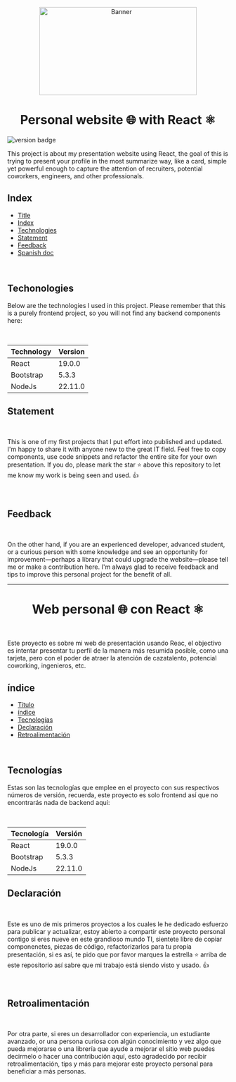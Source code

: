 <p align="center">
  <img width="358.592" height="200" alt="Banner" src="https://github.com/user-attachments/assets/921608e3-f4c0-46bb-a044-916d8efc04dd" />  
</p>

<h1 align="center" id="start">Personal website 🌐 with React ⚛️</h1>
<img alt="version badge" src="https://img.shields.io/badge/Version-1.5.3-blue">
<br/>
<p>This project is about my presentation website using React, the goal of this is trying to present your profile in the most summarize way, like a card, simple yet powerful enough to capture the attention of recruiters, potential coworkers, engineers, and other professionals.</p>

<h2 id="index">Index</h2>
<ul>
  <li><a href="#start">Title</a></li>
  <li><a href="#index">Index</a></li>
  <li><a href="#technologies">Technologies</a></li>
  <li><a href="#statement">Statement</a></li>
  <li><a href="#feedback">Feedback</a></li>
  <li><a href="#spanish">Spanish doc</a></li>
</ul>
<br/>
<h2 id="technologies">Techonologies</h2>
<p>Below are the technologies I used in this project. Please remember that this is a purely frontend project, so you will not find any backend components here:</p>
<br/>

| Technology | Version |
|---|---|
|React| 19.0.0 |
|Bootstrap| 5.3.3 |
|NodeJs | 22.11.0 |

<h2 id="statement">Statement</h2>
<br/>
<p>This is one of my first projects that I put effort into published and updated. I'm happy to share it with anyone new to the great IT field. Feel free to copy components, use code snippets and refactor the entire site for your own presentation. If you do, please mark the star ⭐ above this repository to let me know my work is being seen and used. 👍</p>
<br/>

<h2 id="feedback">Feedback</h2>
<br/>
<p>On the other hand, if you are an experienced developer, advanced student, or a curious person with some knowledge and see an opportunity for improvement—perhaps a library that could upgrade the website—please tell me or make a contribution here. I'm always glad to receive feedback and tips to improve this personal project for the benefit of all.</p>
<hr>

<h1 id="spanish" align="center">Web personal 🌐 con React ⚛️</h1>
<br/>
<p>Este proyecto es sobre mi web de presentación usando Reac, el objectivo es intentar presentar tu perfil de la manera más resumida posible, como una tarjeta, pero con el poder de atraer la atención de cazatalento, potencial coworking, ingenieros, etc.</p>

<h2 id="indice">índice</h2>
<ul>
  <li><a href="#spanish">Título</a></li>
  <li><a href="#indice">índice</a></li>
  <li><a href="#tecnologias">Tecnologías</a></li>
  <li><a href="#declaracion">Declaración</a></li>
  <li><a href="#retroalimentacion">Retroalimentación</a></li>
</ul>
<br/>
<h2 id="tecnologias">Tecnologías</h2>
<p>Estas son las tecnologías que emplee en el proyecto con sus respectivos números de versión, recuerda, este proyecto es solo frontend así que no encontrarás nada de backend aquí:</p>
<br/>

| Tecnología | Versión |
|---|---|
|React| 19.0.0 |
|Bootstrap| 5.3.3 |
|NodeJs | 22.11.0 |

<h2 id="declaracion">Declaración</h2>
<br/>
<p>Este es uno de mis primeros proyectos a los cuales le he dedicado esfuerzo para publicar y actualizar, estoy abierto a compartir este proyecto personal contigo si eres nueve en este grandioso mundo TI, sientete libre de copiar componenetes, piezas de código, refactorizarlos para tu propia presentación, si es así, te pido que por favor marques la estrella ⭐ arriba de este repositorio así sabre que mi trabajo está siendo visto y usado. 👍</p>
<br/>

<h2 id="retroalimentacion">Retroalimentación</h2>
<br/>
<p>Por otra parte, si eres un desarrollador con experiencia, un estudiante avanzado, or una persona curiosa con algún conocimiento y vez algo que pueda mejorarse o una librería que ayude a mejorar el sitio web puedes decirmelo o hacer una contribución aquí, esto agradecido por recibir retroalimentación, tips y más para mejorar este proyecto personal para beneficiar a más personas.</p>